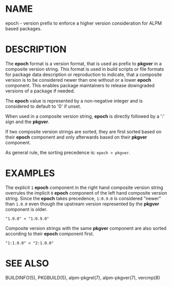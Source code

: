 # NAME

epoch - version prefix to enforce a higher version consideration for ALPM based packages.

# DESCRIPTION

The **epoch** format is a version format, that is used as prefix to **pkgver** in a composite version string.
This format is used in build scripts or file formats for package data description or reproduction to indicate, that a composite version is to be considered newer than one without or a lower **epoch** component.
This enables package maintainers to release downgraded versions of a package if needed.

The **epoch** value is represented by a non-negative integer and is considered to default to '0' if unset.

When used in a composite version string, **epoch** is directly followed by a ':' sign and the **pkgver**.

If two composite version strings are sorted, they are first sorted based on their **epoch** component and only afterwards based on their **pkgver** component.

As general rule, the sorting precedence is: `epoch > pkgver`.

# EXAMPLES

The explicit `1` **epoch** component in the right hand composite version string overrules the implicit `0` **epoch** component of the left hand composite version string.
Since the **epoch** takes precedence, `1:0.9.0` is considered "newer" than `1.0.0` even though the upstream version represented by the **pkgver** component is older.

```
"1.0.0" < "1:0.9.0"
```

Composite version strings with the same **pkgver** component are also sorted according to their **epoch** component first.

```
"1:1.0.0" < "2:1.0.0"
```

# SEE ALSO

BUILDINFO(5), PKGBUILD(5), alpm-pkgrel(7), alpm-pkgver(7), vercmp(8)
